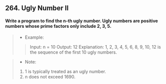 ## 264. Ugly Number II
#### Write a program to find the n-th ugly number. Ugly numbers are positive numbers whose prime factors only include 2, 3, 5. 

>* Example:
>> Input: n = 10
>> Output: 12
>> Explanation: 1, 2, 3, 4, 5, 6, 8, 9, 10, 12 is the sequence of the first 10 ugly numbers.

>* Note:  
>1. 1 is typically treated as an ugly number.
>1. n does not exceed 1690.